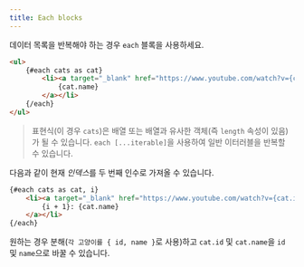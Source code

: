 ```yaml
---
title: Each blocks
---
```


데이터 목록을 반복해야 하는 경우 `each` 블록을 사용하세요.

```html
<ul>
	{#each cats as cat}
		<li><a target="_blank" href="https://www.youtube.com/watch?v={cat.id}" rel="noreferrer">
			{cat.name}
		</a></li>
	{/each}
</ul>
```

> 표현식(이 경우 `cats`)은 배열 또는 배열과 유사한 객체(즉 `length` 속성이 있음)가 될 수 있습니다. `each [...iterable]`을 사용하여 일반 이터러블을 반복할 수 있습니다.

다음과 같이 현재 *인덱스*를 두 번째 인수로 가져올 수 있습니다.

```html
{#each cats as cat, i}
	<li><a target="_blank" href="https://www.youtube.com/watch?v={cat.id}" rel="noreferrer">
		{i + 1}: {cat.name}
	</a></li>
{/each}
```

원하는 경우 분해(`각 고양이를 { id, name }`로 사용)하고 `cat.id` 및 `cat.name`을 `id` 및 `name`으로 바꿀 수 있습니다.
